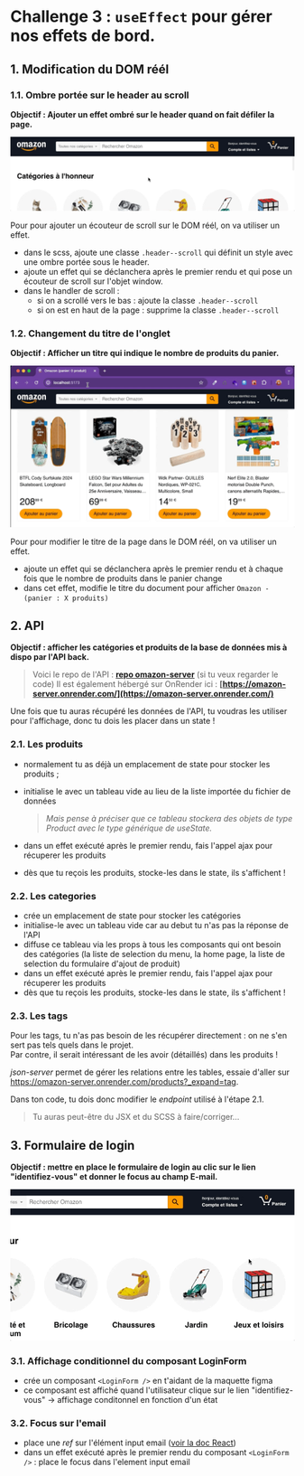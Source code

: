 # Challenge 3 : `useEffect` pour gérer nos effets de bord.

## 1. Modification du DOM réél

### 1.1. Ombre portée sur le header au scroll

**Objectif : Ajouter un effet ombré sur le header quand on fait défiler la page.**

![effet-ombre](./img/04-etat-shadow-scroll.gif)

Pour pour ajouter un écouteur de scroll sur le DOM réél, on va utiliser un effet.

- dans le scss, ajoute une classe `.header--scroll` qui définit un style avec une ombre portée sous le header.
- ajoute un effet qui se déclanchera après le premier rendu et qui pose un écouteur de scroll sur l'objet window.
- dans le handler de scroll :
  - si on a scrollé vers le bas : ajoute la classe `.header--scroll`
  - si on est en haut de la page : supprime la classe `.header--scroll`

### 1.2. Changement du titre de l'onglet

**Objectif : Afficher un titre qui indique le nombre de produits du panier.**

![effet-titre](./img/04-effet-titre.gif)

Pour pour modifier le titre de la page dans le DOM réél, on va utiliser un effet.

- ajoute un effet qui se déclanchera après le premier rendu et à chaque fois que le nombre de produits dans le panier change
- dans cet effet, modifie le titre du document pour afficher `Omazon - (panier : X produits)`

## 2. API

**Objectif : afficher les catégories et produits de la base de données mis à dispo par l'API back.**

> Voici le repo de l'API : **[repo omazon-server](https://github.com/O-clock-Mimir/S16-react-omazon-server)**  (si tu veux regarder le code) 
> Il est également hébergé sur OnRender ici : **[https://omazon-server.onrender.com/](https://omazon-server.onrender.com/)**

Une fois que tu auras récupéré les données de l'API, tu voudras les utiliser pour l'affichage, donc tu dois les placer dans un state !

### 2.1. Les produits

- normalement tu as déjà un emplacement de state pour stocker les produits ;
  
- initialise le avec un tableau vide au lieu de la liste importée du fichier de données
  > _Mais pense à préciser que ce tableau stockera des objets de type Product avec le type générique de useState._

- dans un effet exécuté après le premier rendu, fais l'appel ajax pour récuperer les produits

- dès que tu reçois les produits, stocke-les dans le state, ils s'affichent !

### 2.2. Les categories

- crée un emplacement de state pour stocker les catégories
- initialise-le avec un tableau vide car au debut tu n'as pas la réponse de l'API
- diffuse ce tableau via les props à tous les composants qui ont besoin des catégories (la liste de selection du menu, la home page, la liste de selection du formulaire d'ajout de produit)
- dans un effet exécuté après le premier rendu, fais l'appel ajax pour récuperer les produits
- dès que tu reçois les produits, stocke-les dans le state, ils s'affichent !

### 2.3. Les tags

Pour les tags, tu n'as pas besoin de les récupérer directement : on ne s'en sert pas tels quels dans le projet.  
Par contre, il serait intéressant de les avoir (détaillés) dans les produits !

_json-server_ permet de gérer les relations entre les tables, essaie d'aller sur https://omazon-server.onrender.com/products?_expand=tag.

Dans ton code, tu dois donc modifier le _endpoint_ utilisé à l'étape 2.1.

> Tu auras peut-être du JSX et du SCSS à faire/corriger…

## 3. Formulaire de login

**Objectif : mettre en place le formulaire de login au clic sur le lien "identifiez-vous" et donner le focus au champ E-mail.**

![effet-focus](./img/04-effet-focus.gif)

### 3.1. Affichage conditionnel du composant LoginForm

- crée un composant `<LoginForm />` en t'aidant de la maquette figma
- ce composant est affiché quand l'utilisateur clique sur le lien "identifiez-vous" → affichage conditonnel en fonction d'un état

### 3.2. Focus sur l'email

- place une _ref_ sur l'élément input email ([voir la doc React](https://react.dev/reference/react/useRef#manipulating-the-dom-with-a-ref))
- dans un effet exécuté après le premier rendu du composant `<LoginForm />` : place le focus dans l'element input email
